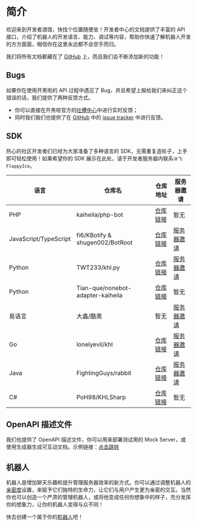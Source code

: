 # 简介

欢迎来到开发者酒馆，快找个位置随便坐！开发者中心的文档提供了丰富的 API 接口，介绍了机器人的开发语言、能力、调试等内容，帮助你快速了解机器人开发的方方面面，相信你在这里永远都不会空手而归。

我们将所有文档都藏在了 [GitHub](https://github.com/kaiheila/api-docs) 上，而且我们会不断添加新的功能！

## Bugs

如果你在使用开黑啦的 API 过程中遇见了 Bug，并且希望上报给我们来纠正这个错误的话，我们提供了两种反馈方式。

- 你可以直接在开黑啦官方的[吐槽中心](https://kaihei.co/B6A7bw)中进行实时反馈；
- 同时我们我们也提供了在 [GitHub](https://github.com/kaiheila/api-docs) 中的 [issue tracker](https://github.com/kaiheila/api-docs) 中进行反馈。

## SDK

热心的社区开发者们已经为大家准备了多种语言的 SDK，无需重复造轮子，上手即可轻松使用！如果希望你的 SDK 展示在此处，请于开发者服务器内联系`冰飞FlappyIce`。

| 语言                  | 仓库名                          | 仓库地址                                        | 服务器邀请                             |
| --------------------- | ------------------------------- | ----------------------------------------------- | -------------------------------------- |
| PHP                   | kaiheila/php-bot                | [仓库链接](https://github.com/kaiheila/php-bot) | 暂无                                   |
| JavaScript/TypeScript | fi6/KBotify & shugen002/BotRoot | [仓库链接](https://github.com/fi6/kBotify)      | [服务器邀请](https://kaihei.co/GO6qHj) |
| Python                | TWT233/khl.py                   | [仓库链接](https://github.com/TWT233/khl.py)    | [服务器邀请](https://kaihei.co/JJE0Es) |
| Python                | Tian-que/nonebot-adapter-kaiheila| [仓库链接](https://github.com/Tian-que/nonebot-adapter-kaiheila)| 暂无                 |
| 易语言                | 大鑫/酷黑                       | 暂无                                            | [服务器邀请](https://kaihei.co/GymA7P) |
| Go                    | lonelyevil/khl                  | [仓库链接](https://github.com/lonelyevil/khl)   | [服务器邀请](https://kaihei.co/r5s1WO) |
| Java                  | FightingGuys/rabbit             | [仓库链接](https://github.com/FightingGuys/rabbit)| [服务器邀请](https://kaihei.co/O9A5AY) |
| C#                   | PoH98/KHLSharp                   | [仓库链接](https://github.com/PoH98/KHLBotSharp)| 暂无                                   |

## OpenAPI 描述文件

我们也提供了 OpenAPI 描述文件，你可以用来部署测试用的 Mock Server，或使用生成器生成可互动文档。示例链接：[点击跳转](https://fi6.github.io/kaiheila-api-docs/oas/rapidoc-view.html)

## 机器人

机器人是增加聊天乐趣和提升管理服务器效率的新方式。你可以通过调整机器人的[亲密度](https://developer.kaiheila.cn/bot)设置，来赋予它们独特的生命力，让它们与用户产生更为亲密的交互。当然你也可以创造一个严肃的管理机器人，或将他变成任何你想象中的样子，充分发挥你的想象力，让你的机器人变得与众不同！

快去创建一个属于你的[机器人](https://developer.kaiheila.cn/bot)吧！
